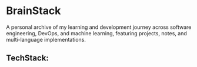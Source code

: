 # BrainStack
A personal archive of my learning and development journey across software engineering, DevOps, and machine learning, featuring projects, notes, and multi-language implementations.

## TechStack:
